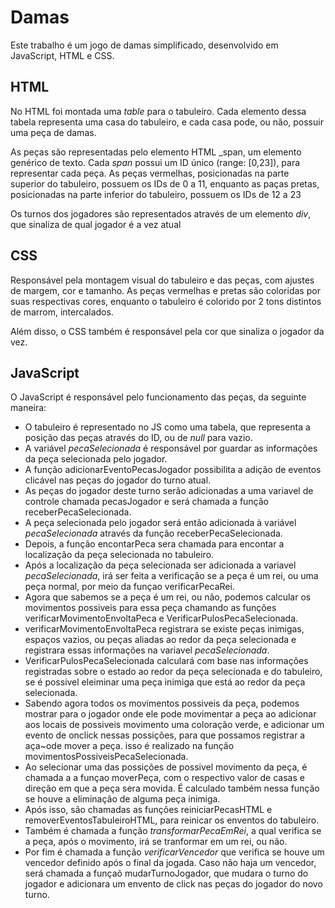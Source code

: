 # Damas

Este trabalho é um jogo de damas simplificado, desenvolvido em JavaScript, HTML e CSS.

## HTML

No HTML foi montada uma _table_ para o tabuleiro. 
Cada elemento dessa tabela representa uma casa do tabuleiro,
e cada casa pode, ou não, possuir uma peça de damas.

As peças são representadas pelo elemento HTML _span, um elemento genérico de texto. 
Cada _span_ possui um ID único (range: [0,23]), para representar cada peça.
As peças vermelhas, posicionadas na parte superior do tabuleiro, possuem os IDs de 0 a 11,
enquanto as paças pretas, posicionadas na parte inferior do tabuleiro, possuem os IDs de 12 a 23

Os turnos dos jogadores são representados através de um elemento _div_, que sinaliza de qual
jogador é a vez atual

## CSS

Responsável pela montagem visual do tabuleiro e das peças, com ajustes de margem, cor e tamanho.
As peças vermelhas e pretas são coloridas por suas respectivas cores, enquanto o tabuleiro é colorido
por 2 tons distintos de marrom, intercalados.

Além disso, o CSS também é responsável pela cor que sinaliza o jogador da vez.

## JavaScript

O JavaScript é responsável pelo funcionamento das peças, da seguinte maneira:

* O tabuleiro é representado no JS como uma tabela, que representa a posição das peças através do ID,
ou de _null_ para vazio.
* A variável _pecaSelecionada_ é responsável por guardar as informações da peça selecionada pelo jogador.
* A função adicionarEventoPecasJogador possibilita a adição de eventos clicável nas peças do jogador do turno atual.
* As peças do jogador deste turno serão adicionadas a uma variavel de controle chamada pecasJogador e será chamada a função receberPecaSelecionada.
* A peça selecionada pelo jogador será então adicionada à variável _pecaSelecionada_ através da função receberPecaSelecionada.
* Depois, a função encontarPeca sera chamada para encontar a localização da peça selecionada no tabuleiro.
* Após a localização da peça selecionada ser adicionada a variavel _pecaSelecionada_, irá ser feita a verificação se a peça é um rei, ou uma peça normal, por meio da funçao verificarPecaRei.
* Agora que sabemos se a peça é um rei, ou não, podemos calcular os movimentos possiveis para essa peça chamando as funções verificarMovimentoEnvoltaPeca e VerificarPulosPecaSelecionada.
* verificarMovimentoEnvoltaPeca registrara se existe peças inimigas, espaços vazios, ou peças aliadas ao redor da peça selecionada e registrara essas informações na variavel _pecaSelecionada_.
* VerificarPulosPecaSelecionada calculará com base nas informações registradas sobre o estado ao redor da peça selecionada e do tabuleiro, se é possivel eleiminar uma peça inimiga que está ao redor da peça selecionada.
* Sabendo agora todos os movimentos possiveis da peça, podemos mostrar para o jogador onde ele pode movimentar a peça ao adicionar aos locais de possiveis movimento uma coloração verde, e adicionar um evento de onclick nessas possições, para que possamos registrar a aça~ode mover a peça. isso é realizado na função movimentosPossiveisPecaSelecionada.
* Ao selecionar uma das possições de possivel movimento da peça, é chamada a a funçao moverPeça, com o respectivo valor de casas e direção em que a peça sera movida. É calculado também nessa função se houve a eliminação de alguma peça inimiga.
* Após isso, são chamadas as funções reiniciarPecasHTML e removerEventosTabuleiroHTML, para reinicar os enventos do tabuleiro.
* Também é chamada a função _transformarPecaEmRei_, a qual verifica se a peça, após o movimento, irá se tranformar em um rei, ou não.
* Por fim é chamada a função _verificarVencedor_ que verifica se houve um vencedor definido após o final da jogada. Caso não haja um vencedor, será chamada a funçaõ mudarTurnoJogador, que mudara o turno do jogador e adicionara um envento de click nas peças do jogador do novo turno.
